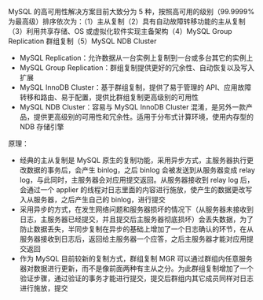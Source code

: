 MySQL 的高可用性解决方案目前大致分为 5 种，按照高可用的级别（99.9999% 为最高级）排序依次为：（1）主从复制（2）具有自动故障转移功能的主从复制（3）利用共享存储、OS 或虚拟化软件实现主备架构（4）MySQL Group Replication 群组复制（5）MySQL NDB Cluster


- MySQL Replication：允许数据从一台实例上复制到一台或多台其它的实例上
- MySQL Group Replication：群组复制提供更好的冗余性、自动恢复以及写入扩展
- MySQL InnoDB Cluster：基于群组复制，提供了易于管理的 API、应用故障转移和路由、易于配置，提供比群组复制更高级别的可用性
- MySQL NDB Cluster：容易与 MySQL InnoDB Cluster 混淆，是另外一款产品，提供更高级别的可用性和冗余性。适用于分布式计算环境，使用内存型的 NDB 存储引擎

原理：

- 经典的主从复制是 MySQL 原生的复制功能，采用异步方式，主服务器执行更改数据的事务后，会产生 binlog，之后 binlog 会被发送到从服务器变成 relay log，与此同时，主服务器会对应用提交返回。从服务器接收到 relay log 后，会通过一个 applier 的线程对日志里面的内容进行施放，使产生的数据更改写入从服务器，之后产生自己的 binlog，进行提交
- 采用异步的方式，在发生网络问题和服务器损坏的情况下（从服务器未接收到日志，主服务器已经提交，并且提交后主服务器彻底损坏）会丢失数据，为了防止数据丢失，半同步复制在异步的基础上增加了一个日志确认的环节，在从服务器接收到日志后，返回给主服务器一个应答，之后主服务器才能对应用提交返回
- 作为 MySQL 目前较新的复制方式，群组复制 MGR 可以通过群组内任意服务器对数据进行更新，而不是像前面两种有主从之分。为此群组复制增加了一个验证步骤，通过验证的事务才能进行提交，提交后群组内其它成员同样对日志进行施放，提交
